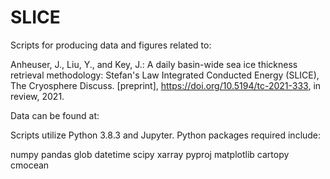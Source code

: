 # SLICE

Scripts for producing data and figures related to:

Anheuser, J., Liu, Y., and Key, J.: A daily basin-wide sea ice thickness retrieval methodology: Stefan's Law Integrated Conducted Energy (SLICE), The Cryosphere Discuss. [preprint], https://doi.org/10.5194/tc-2021-333, in review, 2021.

Data can be found at:

Scripts utilize Python 3.8.3 and Jupyter. Python packages required include:

numpy 
pandas 
glob
datetime
scipy
xarray
pyproj
matplotlib
cartopy
cmocean
